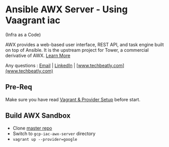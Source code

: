 # Ansible AWX Server - Using Vaagrant iac 
(Infra as a Code)

AWX provides a web-based user interface, REST API, and task engine built on top of Ansible. It is the upstream project for Tower, a commercial derivative of AWX.
[Learn More](https://github.com/ansible/awx)

Any questions : [Email](mailto:net.gini@gmail.com) | [LinkedIn](http://bit.ly/gineesh) | [www.techbeatly.com](www.techbeatly.com)

## Pre-Req
Make sure you have read [Vagrant & Provider Setup](https://github.com/ginigangadharan/vagrant-iac-usecases/blob/master/README.md) before start.

## Build AWX Sandbox
- Clone [master repo](https://github.com/ginigangadharan/vagrant-iac-usecases)
- Switch to `gcp-iac-awx-server` directory
- `vagrant up --provider=google`